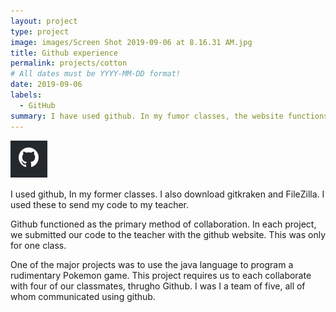 ```yaml
---
layout: project
type: project
image: images/Screen Shot 2019-09-06 at 8.16.31 AM.jpg
title: Github experience
permalink: projects/cotton
# All dates must be YYYY-MM-DD format!
date: 2019-09-06
labels:
  - GitHub
summary: I have used github. In my fumor classes, the website functions as the primary method of collaboration..
---
```


<img class="ui tiny left circular floated image" src="../images/Screen Shot 2019-09-06 at 8.16.31 AM.jpg">

I used github, In my former classes. I also download gitkraken and FileZilla. I used these to send my code to my teacher.

Github functioned as the primary method of collaboration. In each project, we submitted our code to the teacher with the github website. This was only for one class.

One of the major projects was to use the java language to program a rudimentary Pokemon game. This project requires us to each collaborate with four of our classmates, thrugho Github. I was I a team of five, all of whom communicated using github.


